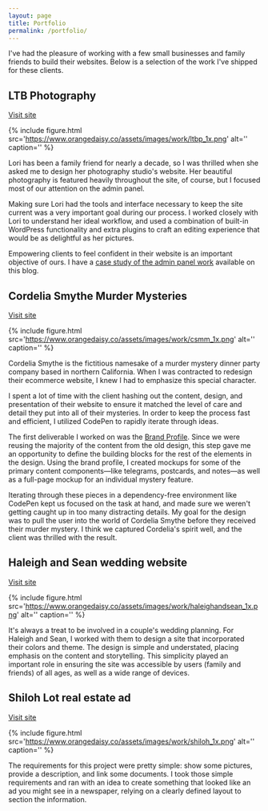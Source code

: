 ```yaml
---
layout: page
title: Portfolio
permalink: /portfolio/
---
```


I've had the pleasure of working with a few small businesses and family friends
to build their websites. Below is a selection of the work I've shipped for these
clients.

## LTB Photography

[Visit site](http://www.ltbphotography.com/)

{% include figure.html
src='https://www.orangedaisy.co/assets/images/work/ltbp_1x.png' alt=''
caption='' %}

Lori has been a family friend for nearly a decade, so I was thrilled when
she asked me to design her photography studio's website. Her beautiful
photography is featured heavily throughout the site, of course, but I
focused most of our attention on the admin panel.

Making sure Lori had the tools and interface necessary to keep the site
current was a very important goal during our process. I worked closely with
Lori to understand her ideal workflow, and used a combination of built-in
WordPress functionality and extra plugins to craft an editing experience that
would be as delightful as her pictures.

Empowering clients to feel confident in their website is an important
objective of ours. I have a [case
study of the admin panel
work](https://www.bshow.co/2018/04/17/ltb-photography-and-admin-ux/) available
on this blog.

## Cordelia Smythe Murder Mysteries

[Visit site](http://cordeliasmythemysteries.com/)

{% include figure.html
src='https://www.orangedaisy.co/assets/images/work/csmm_1x.png' alt=''
caption='' %}

Cordelia Smythe is the fictitious namesake of a murder mystery dinner party
company based in northern California. When I was contracted to redesign their
ecommerce website, I knew I had to emphasize this special character.

I spent a lot of time with the client hashing out the content, design, and
presentation of their website to ensure it matched the level of care and detail
they put into all of their mysteries. In order to keep the process fast and
efficient, I utilized CodePen to rapidly iterate through ideas.

The first deliverable I worked on was the [Brand
Profile](https://codepen.io/bobbyshowalter/full/25790e277f284af192a958fba1a295e9/).
Since we were reusing the majority of the content from the old design, this step
gave me an opportunity to define the building blocks for the rest of the
elements in the design. Using the brand profile, I created mockups for some of
the primary content components&mdash;like telegrams, postcards, and
notes&mdash;as well as a full-page mockup for an individual mystery feature.

Iterating through these pieces in a dependency-free environment like CodePen
kept us focused on the task at hand, and made sure we weren't getting caught up
in too many distracting details. My goal for the design was to pull the user
into the world of Cordelia Smythe before they received their murder mystery. I
think we captured Cordelia's spirit well, and the client was thrilled with the
result.

## Haleigh and Sean wedding website

[Visit site](https://www.orangedaisy.co/haleighandsean/)

{% include figure.html
src='https://www.orangedaisy.co/assets/images/work/haleighandsean_1x.png' alt=''
caption='' %}

It's always a treat to be involved in a couple's wedding planning. For
Haleigh and Sean, I worked with them to design a site that incorporated
their colors and theme. The design is simple and understated, placing
emphasis on the content and storytelling. This simplicity played an important
role in ensuring the site was accessible by users (family and friends) of all
ages, as well as a wide range of devices.

## Shiloh Lot real estate ad

[Visit site](https://www.orangedaisy.co/shiloh-lot/)

{% include figure.html
src='https://www.orangedaisy.co/assets/images/work/shiloh_1x.png' alt=''
caption='' %}

The requirements for this project were pretty simple: show some pictures,
provide a description, and link some documents. I took those simple
requirements and ran with an idea to create something that looked like an ad
you might see in a newspaper, relying on a clearly defined layout to section
the information.
